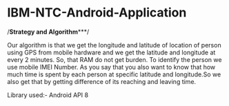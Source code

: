 # IBM-NTC-Android-Application

/******************Strategy and Algorithm*********************/

Our algorithm is that we get the longitude and latitude of location of person
using GPS from mobile hardware and we get the latitude and longitude at every 
2 minutes. So, that RAM do not get burden.
To identify the person we use mobile IMEI Number.
As you say that you also want to know that how much time is spent by each 
person at specific latitude and longitude.So we also get that by getting difference
of its reaching and leaving time.

Library used:- Android API 8 
